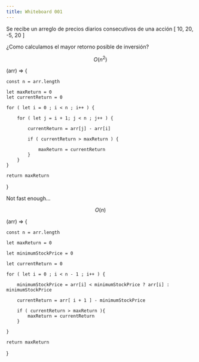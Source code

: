 ```yaml
---
title: Whiteboard 001
---
```


Se recibe un arreglo de precios diarios consecutivos de una acción [ 10, 20, -5, 20 ]

¿Como calculamos el mayor retorno posible de inversión?

$$
O(n^2)
$$

(arr) => {

	const n = arr.length
	
	let maxReturn = 0
	let currentReturn = 0

	for ( let i = 0 ; i < n ; i++ ) {

		for ( let j = i + 1; j < n ; j++ ) {

			currentReturn = arr[j] - arr[i]

			if ( currentReturn > maxReturn ) {

				maxReturn = currentReturn
			}
		}
	}

	return maxReturn
}

Not fast enough...

$$
O(n)
$$

(arr) => {

	const n = arr.length
	
	let maxReturn = 0

	let minimumStockPrice = 0

	let currentReturn = 0

	for ( let i = 0 ; i < n - 1 ; i++ ) {

		minimumStockPrice = arr[i] < minimumStockPrice ? arr[i] : minimumStockPrice

		currentReturn = arr[ i + 1 ] - minimumStockPrice

		if ( currentReturn > maxReturn ){
			maxReturn = currentReturn
		}

	}

	return maxReturn

}